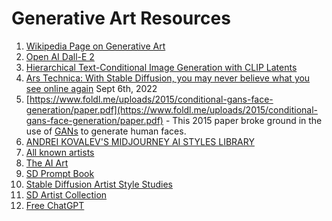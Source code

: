 # Generative Art Resources

1. [Wikipedia Page on Generative Art](https://en.wikipedia.org/wiki/Generative_art)
2. [Open AI Dall-E 2](https://openai.com/dall-e-2/)
3. [Hierarchical Text-Conditional Image Generation with CLIP Latents](https://arxiv.org/pdf/2204.06125.pdf)
4. [Ars Technica: With Stable Diffusion, you may never believe what you see online again](https://arstechnica.com/information-technology/2022/09/with-stable-diffusion-you-may-never-believe-what-you-see-online-again/) Sept 6th, 2022
5. [https://www.foldl.me/uploads/2015/conditional-gans-face-generation/paper.pdf](https://www.foldl.me/uploads/2015/conditional-gans-face-generation/paper.pdf) - This 2015 paper broke ground in the use of [GANs](glossary#generative-adversarial-network) to generate human faces.
6. [ANDREI KOVALEV'S MIDJOURNEY AI STYLES LIBRARY](https://ckovalev.com/midjourney-ai/techniques)
7. [All known artists](https://stablediffusion.fr/artists)
8. [The AI Art](https://www.the-ai-art.com/modifiers)
9. [SD Prompt Book](https://openart.ai/promptbook)
10. [Stable Diffusion Artist Style Studies](https://proximacentaurib.notion.site/e28a4f8d97724f14a784a538b8589e7d?v=42948fd8f45c4d47a0edfc4b78937474)
11. [SD Artist Collection](https://sgreens.notion.site/sgreens/4ca6f4e229e24da6845b6d49e6b08ae7?v=fdf861d1c65d456e98904fe3f3670bd3)
12. [Free ChatGPT](https://chatgpt4online.org/)

